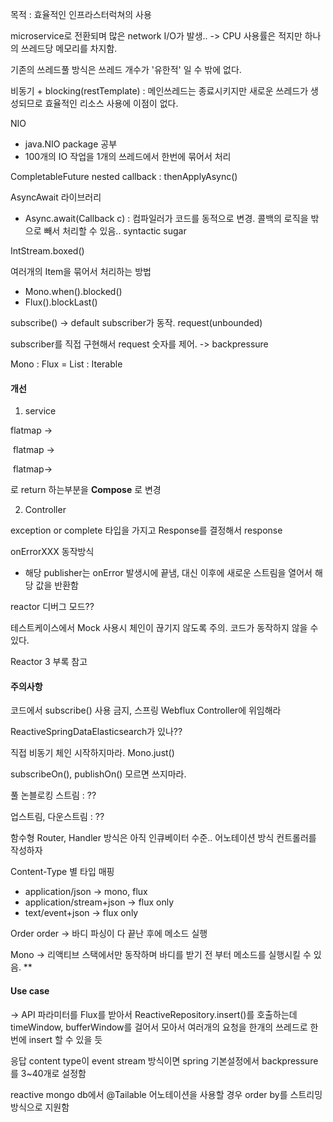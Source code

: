 목적 : 효율적인 인프라스터럭쳐의 사용



microservice로 전환되며 많은 network I/O가 발생.. -> CPU 사용률은 적지만 하나의 쓰레드당 메모리를 차지함.

기존의 쓰레드풀 방식은 쓰레드 개수가 '유한적' 일 수 밖에 없다.



비동기 + blocking(restTemplate) : 메인쓰레드는 종료시키지만 새로운 쓰레드가 생성되므로 효율적인 리소스 사용에 이점이 없다.



NIO

- java.NIO package 공부
- 100개의 IO 작업을 1개의 쓰레드에서 한번에 묶어서 처리 



CompletableFuture nested callback : thenApplyAsync()



AsyncAwait 라이브러리

- Async.await(Callback c) : 컴파일러가 코드를 동적으로 변경. 콜백의 로직을 밖으로 빼서 처리할 수 있음.. syntactic sugar



IntStream.boxed()



여러개의 Item을 묶어서 처리하는 방법

- Mono.when().blocked()
- Flux().blockLast()



subscribe() -> default subscriber가 동작. request(unbounded)

subscriber를 직접 구현해서 request 숫자를 제어. -> backpressure



Mono<List> : Flux = List : Iterable



#### 개선

1. service

flatmap ->

​	flatmap ->

​         	flatmap->

로 return 하는부분을 **Compose** 로 변경



2. Controller

exception or complete 타입을 가지고 Response를 결정해서 response



onErrorXXX 동작방식 

- 해당 publisher는 onError 발생시에 끝냄, 대신 이후에 새로운 스트림을 열어서 해당 값을 반환함



reactor 디버그 모드??

테스트케이스에서 Mock 사용시 체인이 끊기지 않도록 주의. 코드가 동작하지 않을 수 있다.



Reactor 3 부록 참고



#### 주의사항

코드에서 subscribe() 사용 금지, 스프링 Webflux Controller에 위임해라

ReactiveSpringDataElasticsearch가 있나??

직접 비동기 체인 시작하지마라. Mono.just()

subscribeOn(), publishOn() 모르면 쓰지마라.



풀 논블로킹 스트림 : ??

업스트림, 다운스트림 : ??



함수형 Router, Handler 방식은 아직 인큐베이터 수준.. 어노테이션 방식 컨트롤러를 작성하자



Content-Type 별 타입 매핑

- application/json -> mono, flux
- application/stream+json -> flux only
- text/event+json -> flux only



Order order -> 바디 파싱이 다 끝난 후에 메소드 실행

Mono<Order> -> 리액티브 스택에서만 동작하며 바디를 받기 전 부터 메소드를 실행시킬 수 있음. **



#### Use case

-> API 파라미터를 Flux<Order>를 받아서 ReactiveRepository.insert()를 호출하는데 timeWindow, bufferWindow를 걸어서 모아서 여러개의 요청을 한개의 쓰레드로 한번에 insert 할 수 있을 듯



응답 content type이 event stream 방식이면 spring 기본설정에서 backpressure를 3~40개로 설정함



reactive mongo db에서 @Tailable 어노테이션을 사용할 경우 order by를 스트리밍 방식으로 지원함